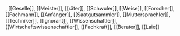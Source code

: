 , [[Geselle]], [[Meister]], [[räter]], [[Schwuler]], [[Weise]], [[Forscher]], [[Fachmann]], [[Anfänger]], [[Saatgutsammler]], [[Muttersprachler]], [[Techniker]], [[Ignorant]], [[Wissenschaftler]], [[Wirtschaftswissenschaftler]], [[Fachkraft]], [[Berater]], [[Laie]]